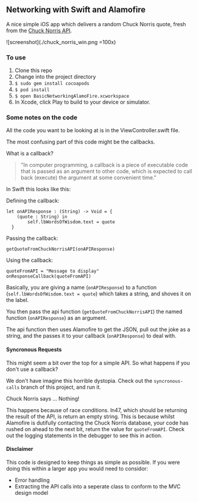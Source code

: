 ## Networking with Swift and Alamofire

A nice simple iOS app which delivers a random Chuck Norris quote, fresh from the [Chuck Norris API](http://www.icndb.com/api/).

![screenshot](./chuck_norris_win.png =100x)

### To use

1. Clone this repo
2. Change into the project directory
3. `$ sudo gem install cocoapods`
4. `$ pod install`
5. `$ open BasicNetworkingAlamoFire.xcworkspace`
6. In Xcode, click Play to build to your device or simulator.


### Some notes on the code

All the code you want to be looking at is in the ViewController.swift file.

The most confusing part of this code might be the callbacks.

What is a callback?  
>"In computer programming, a callback is a piece of executable code that is passed as an argument to other code, which is expected to call back (execute) the argument at some convenient time."

In Swift this looks like this:

Defining the callback:
```
let onAPIResponse : (String) -> Void = {
    (quote : String) in
        self.lbWordsOfWisdom.text = quote
  }
```
Passing the callback:
```
getQuoteFromChuckNorrisAPI(onAPIResponse)
```
Using the callback:
```
quoteFromAPI = "Message to display"
onResponseCallback(quoteFromAPI)
```

Basically, you are giving a name (`onAPIResponse`) to a function (`self.lbWordsOfWisdom.text = quote`) which takes a string, and shoves it on the label.

You then pass the api function (`getQuoteFromChuckNorrisAPI`) the named function (`onAPIResponse`) as an argument.

The api function then uses Alamofire to get the JSON, pull out the joke as a string, and the passes it to your callback (`onAPIResponse`) to deal with.

#### Syncronous Requests

This might seem a bit over the top for a simple API. So what happens if you don't use a callback?

We don't have imagine this horrible dystopia. Check out the `syncronous-calls` branch of this project, and run it.

Chuck Norris says ... Nothing!

This happens because of race conditions. ln47, which should be returning the result of the API, is return an empty string. This is because whilst Alamofire is dutifully contacting the Chuck Norris database, your code has rushed on ahead to the next bit, return the value for `quoteFromAPI`. Check out the logging statements in the debugger to see this in action.


#### Disclaimer

This code is designed to keep things as simple as possible. If you were doing this within a larger app you would need to considor:

* Error handling
* Extracting the API calls into a seperate class to conform to the MVC design model
